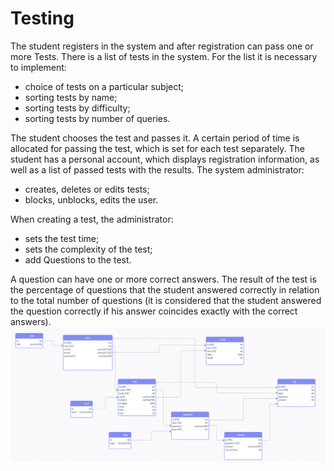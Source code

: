 # Testing
The student registers in the system and after registration can pass one or more Tests. There is a list of tests in the system. For the list it is necessary to implement:
- choice of tests on a particular subject;
- sorting tests by name; 
-  sorting tests by difficulty;
- sorting tests by number of queries. 

The student chooses the test and passes it. A certain period of time is allocated for passing the test, which is set for each test separately. The student has a personal account, which displays registration information, as well as a list of passed tests with the results. The system administrator: 
- creates, deletes or edits tests; 
- blocks, unblocks, edits the user. 

When creating a test, the administrator: 
- sets the test time; 
- sets the complexity of the test; 
- add Questions to the test. 

A question can have one or more correct answers. The result of the test is the percentage of questions that the student answered correctly in relation to the total number of questions (it is considered that the student answered the question correctly if his answer coincides exactly with the correct answers).
![image.png](src%2Fmain%2Fresources%2Fimage.png)